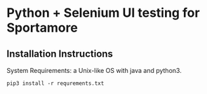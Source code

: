 # Python + Selenium UI testing for Sportamore

## Installation Instructions

System Requirements: a Unix-like OS with java and python3.

```
pip3 install -r requrements.txt
```
